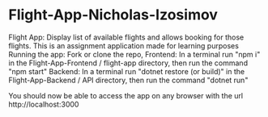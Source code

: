 # Flight-App-Nicholas-Izosimov
Flight App:
Display list of available flights and allows booking for those flights. This is an assignment application made for learning purposes
</br>
Running the app:
Fork or clone the repo,
Frontend:
In a terminal run "npm i" in the Flight-App-Frontend / flight-app directory, then run the command "npm start"
Backend:
In a terminal run "dotnet restore (or build)" in the Flight-App-Backend / API directory, then run the command "dotnet run"

You should now be able to access the app on any browser with the url http://localhost:3000

